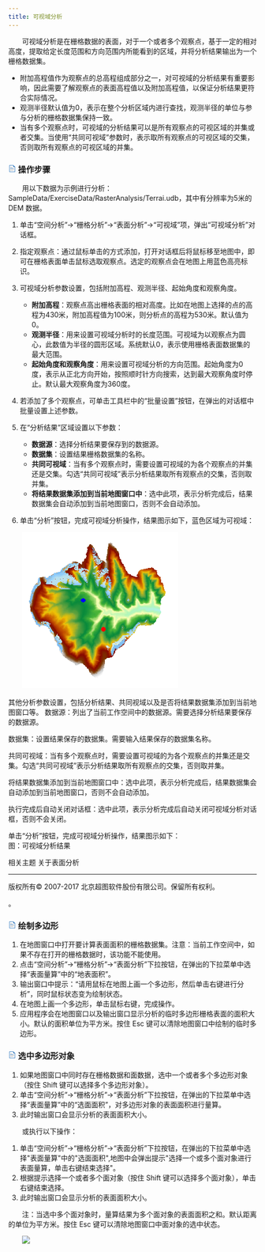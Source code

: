 ```yaml
---
title: 可视域分析
---
```



　　可视域分析是在栅格数据的表面，对于一个或者多个观察点，基于一定的相对高度，提取给定长度范围和方向范围内所能看到的区域，并将分析结果输出为一个栅格数据集。

- 附加高程值作为观察点的总高程组成部分之一，对可视域的分析结果有重要影响，因此需要了解观察点的表面高程值以及附加高程值，以保证分析结果更符合实际情况。 
- 观测半径默认值为0，表示在整个分析区域内进行查找，观测半径的单位与参与分析的栅格数据集保持一致。 
- 当有多个观察点时，可视域的分析结果可以是所有观察点的可视区域的并集或者交集。当使用“共同可视域”参数时，表示取所有观察点的可视区域的交集，否则取所有观察点的可视区域的并集。 


### ![](../img/read.gif) 操作步骤


　　用以下数据为示例进行分析：SampleData/ExerciseData/RasterAnalysis/Terrai.udb，其中有分辨率为5米的 DEM 数据。 

1. 单击“空间分析”→“栅格分析”→“表面分析”→“可视域”项，弹出“可视域分析”对话框。 
2. 指定观察点：通过鼠标单击的方式添加，打开对话框后将鼠标移至地图中，即可在栅格表面单击鼠标选取观察点。选定的观察点会在地图上用蓝色高亮标识。
3. 可视域分析参数设置，包括附加高程、观测半径、起始角度和观察角度。 
   - **附加高程**：观察点高出栅格表面的相对高度。比如在地图上选择的点的高程为430米，附加高程值为100米，则分析点的高程为530米。默认值为0。
   - **观测半径**：用来设置可视域分析时的长度范围。可视域为以观察点为圆心，此数值为半径的圆形区域。系统默认0，表示使用栅格表面数据集的最大范围。
   - **起始角度和观察角度**：用来设置可视域分析的方向范围。起始角度为0度，表示从正北方向开始，按照顺时针方向搜索，达到最大观察角度时停止。默认最大观察角度为360度。

4. 若添加了多个观察点，可单击工具栏中的“批量设置”按钮，在弹出的对话框中批量设置上述参数。
5. 在“分析结果”区域设置以下参数：
   - **数据源**：选择分析结果要保存到的数据源。
   - **数据集**：设置结果栅格数据集的名称。
   - **共同可视域**：当有多个观察点时，需要设置可视域的为各个观察点的并集还是交集。勾选“共同可视域”表示分析结果取所有观察点的交集，否则取并集。
   - **将结果数据集添加到当前地图窗口中**：选中此项，表示分析完成后，结果数据集会自动添加到当前地图窗口，否则不会自动添加。

6. 单击“分析”按钮，完成可视域分析操作，结果图示如下，蓝色区域为可视域：

　　![](img/ViewShed.png)





其他分析参数设置，包括分析结果、共同视域以及是否将结果数据集添加到当前地图窗口等。 
数据源：列出了当前工作空间中的数据源。需要选择分析结果要保存的数据源。

数据集：设置结果保存的数据集。需要输入结果保存的数据集名称。

共同可视域：当有多个观察点时，需要设置可视域的为各个观察点的并集还是交集。勾选“共同可视域”表示分析结果取所有观察点的交集，否则取并集。

将结果数据集添加到当前地图窗口中：选中此项，表示分析完成后，结果数据集会自动添加到当前地图窗口，否则不会自动添加。

执行完成后自动关闭对话框：选中此项，表示分析完成后自动关闭可视域分析对话框，否则不会关闭。

单击“分析”按钮，完成可视域分析操作，结果图示如下：  
图：可视域分析结果 

 相关主题
 关于表面分析


--------------------------------------------------------------------------------

版权所有© 2007-2017 北京超图软件股份有限公司。保留所有权利。
 
 。

### ![](../img/read.gif) 绘制多边形

1. 在地图窗口中打开要计算表面面积的栅格数据集。注意：当前工作空间中，如果不存在打开的栅格数据时，该功能不能使用。
2. 点击“空间分析”→“栅格分析”→“表面分析”下拉按钮，在弹出的下拉菜单中选择“表面量算”中的“地表面积”。
3. 输出窗口中提示：“请用鼠标在地图上画一个多边形，然后单击右键进行分析”，同时鼠标状态变为绘制状态。
4. 在地图上画一个多边形，单击鼠标右键，完成操作。
5. 应用程序会在地图窗口以及输出窗口显示分析的临时多边形栅格表面的面积大小。默认的面积单位为平方米。按住 Esc 键可以清除地图窗口中绘制的临时多边形。


### ![](../img/read.gif) 选中多边形对象

1. 如果地图窗口中同时存在栅格数据和面数据，选中一个或者多个多边形对象（按住 Shift 键可以选择多个多边形对象）。 
2. 单击“空间分析”→“栅格分析”→“表面分析”下拉按钮，在弹出的下拉菜单中选择“表面量算”中的“选面面积”，对多边形对象的表面面积进行量算。 
3. 此时输出窗口会显示分析的表面面积大小。 

　　或执行以下操作：

1. 单击“空间分析”→“栅格分析”→“表面分析”下拉按钮，在弹出的下拉菜单中选择"表面量算"中的"选面面积",地图中会弹出提示"选择一个或多个面对象进行表面量算，单击右键结束选择"。 
2. 根据提示选择一个或者多个面对象（按住 Shift 键可以选择多个面对象），单击右键结束选择。 
3. 此时输出窗口会显示分析的表面面积大小。 

　　注：当选中多个面对象时，量算结果为多个面对象的表面面积之和。默认距离的单位为平方米。按住 Esc 键可以清除地图窗口中面对象的选中状态。

　　![](img/SelectGeometry.png)